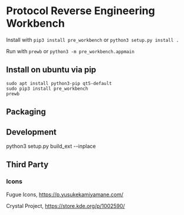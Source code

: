 # Protocol Reverse Engineering Workbench

Install with `pip3 install pre_workbench` or `python3 setup.py install .`

Run with `prewb` or `python3 -m pre_workbench.appmain`



## Install on ubuntu via pip

```
sudo apt install python3-pip qt5-default
sudo pip3 install pre_workbench
prewb
```


## Packaging



## Development

python3 setup.py build_ext --inplace



## Third Party

### Icons

Fugue Icons, https://p.yusukekamiyamane.com/

Crystal Project, https://store.kde.org/p/1002590/

